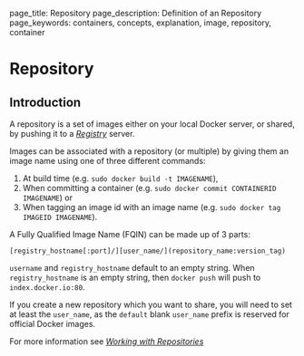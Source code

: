page_title: Repository
page_description: Definition of an Repository
page_keywords: containers, concepts, explanation, image, repository, container

# Repository

## Introduction

A repository is a set of images either on your local Docker server, or
shared, by pushing it to a [*Registry*](/terms/registry/#registry-def)
server.

Images can be associated with a repository (or multiple) by giving them
an image name using one of three different commands:

1. At build time (e.g. `sudo docker build -t IMAGENAME`),
2. When committing a container (e.g.
   `sudo docker commit CONTAINERID IMAGENAME`) or
3. When tagging an image id with an image name (e.g.
   `sudo docker tag IMAGEID IMAGENAME`).

A Fully Qualified Image Name (FQIN) can be made up of 3 parts:

`[registry_hostname[:port]/][user_name/](repository_name:version_tag)`

`username` and `registry_hostname` default to an empty string. When
`registry_hostname` is an empty string, then `docker push` will push to
`index.docker.io:80`.

If you create a new repository which you want to share, you will need to
set at least the `user_name`, as the `default` blank `user_name` prefix is
reserved for official Docker images.

For more information see [*Working with
Repositories*](/userguide/dockerrepos/#working-with-the-repository)
